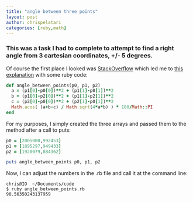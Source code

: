```yaml
---
title: "angle between three points"
layout: post
author: chrispelatari
categories: [ruby,math]
---
```


### This was a task I had to complete to attempt to find a right angle from 3 cartesian coordinates, +/- 5 degrees.

Of course the first place I looked was [StackOverflow](http://stackoverflow.com/questions/1211212/how-to-calculate-an-angle-from-three-points) which led me to [this explanation](http://phrogz.net/angle-between-three-points) with some ruby code:

```ruby
def angle_between_points(p0, p1, p2)
  a = (p1[0]-p0[0])**2 + (p1[1]-p0[1])**2
  b = (p1[0]-p2[0])**2 + (p1[1]-p2[1])**2
  c = (p2[0]-p0[0])**2 + (p2[1]-p0[1])**2
  Math.acos( (a+b-c) / Math.sqrt(4*a*b) ) * 180/Math::PI
end
```

For my purposes, I simply created the three arrays and passed them to the method after a call to puts:

```ruby
p0 = [2005000,992453]
p1 = [1895297,949433]
p2 = [1920079,884362]

puts angle_between_points p0, p1, p2
```

Now, I can adjust the numbers in the .rb file and call it at the command line:

```
chris@IO  ~/Documents/code
$ ruby angle_between_points.rb
90.56350243137959
```
